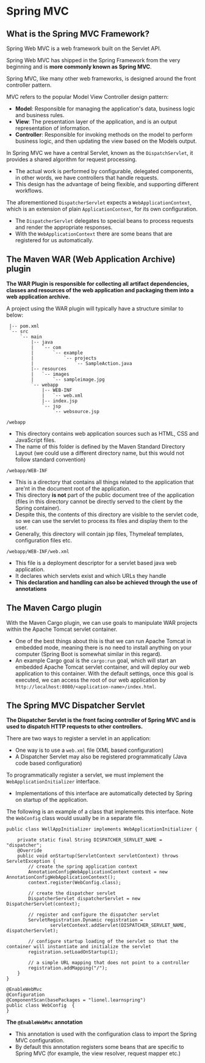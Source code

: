 # Spring MVC

## What is the Spring MVC Framework?
Spring Web MVC is a web framework built on the Servlet API.

Spring Web MVC has shipped in the Spring Framework from the very beginning and is **more commonly known as Spring MVC**.

Spring MVC, like many other web frameworks, is designed around the front controller pattern.

MVC refers to the popular Model View Controller design pattern:
- **Model**: Responsible for managing the application's data, business logic and business rules.
- **View**: The presentation layer of the application, and is an output representation of information.
- **Controller**: Responsible for invoking methods on the model to perform business logic, and then updating the view 
based on the Models output.

In Spring MVC we have a central Servlet, known as the `DispatchServlet`, it provides a shared algorithm for request 
processing.
- The actual work is performed by configurable, delegated components, in other words, we have controllers that handle 
requests.
- This design has the advantage of being flexible, and supporting different workflows.

The aforementioned `DispatcherServlet` expects a `WebApplicationContext`, which is an extension of plain 
`ApplicationContext`, for its own configuration.
- The `DispatcherServlet` delegates to special beans to process requests and render the appropriate responses.
- With the `WebApplicationContext` there are some beans that are registered for us automatically.


## The Maven WAR (Web Application Archive) plugin

**The WAR Plugin is responsible for collecting all artifact dependencies, classes and resources of the web application 
and packaging them into a web application archive.**

A project using the WAR plugin will typically have a structure similar to below:
```
 |-- pom.xml
 `-- src
     `-- main
         |-- java
         |   `-- com
         |       `-- example
         |           `-- projects
         |               `-- SampleAction.java
         |-- resources
         |   `-- images
         |       `-- sampleimage.jpg
         `-- webapp
             |-- WEB-INF
             |   `-- web.xml
             |-- index.jsp
             `-- jsp
                 `-- websource.jsp
```

`/webapp`
- This directory contains web application sources such as HTML, CSS and JavaScript files.
- The name of this folder is defined by the Maven Standard Directory Layout (we could use a different directory name, 
but this would not follow standard convention)

`/webapp/WEB-INF`
- This is a directory that contains all things related to the application that are'nt in the document root of the 
application.
- This directory **is not** part of the public document tree of the application (files in this directory cannot be 
directly served to the client by the Spring container).
- Despite this, the contents of this directory are visible to the servlet code, so we can use the servlet to process 
its files and display them to the user.
- Generally, this directory will contain jsp files, Thymeleaf templates, configuration files etc.

`/webapp/WEB-INF/web.xml`
- This file is a deployment descriptor for a servlet based java web application.
- It declares which servlets exist and which URLs they handle
- **This declaration and handling can also be achieved through the use of annotations**

## The Maven Cargo plugin
With the Maven Cargo plugin, we can use goals to manipulate WAR projects within the Apache Tomcat servlet container.
- One of the best things about this is that we can run Apache Tomcat in embedded mode, meaning there is no need to 
install anything on your computer (Spring Boot is somewhat similar in this regard).
- An example Cargo goal is the `cargo:run` goal, which will start an embedded Apache Tomcat servlet container, and will 
deploy our web application to this container. With the default settings, once this goal is executed, we can access the 
root of our web application by `http://localhost:8080/<application-name>/index.html`.

## The Spring MVC Dispatcher Servlet

**The Dispatcher Servlet is the front facing controller of Spring MVC and is used to dispatch HTTP requests to other 
controllers.**

There are two ways to register a servlet in an application:
- One way is to use a `web.xml` file (XML based configuration)
- A Dispatcher Servlet may also be registered programmatically (Java code based configuration)

To programmatically register a servlet, we must implement the `WebApplicationInitializer` interface.
- Implementations of this interface are automatically detected by Spring on startup of the application.

The following is an example of a class that implements this interface. Note the `WebConfig` class would usually be in a 
separate file.

```
public class WellAppInitializer implements WebApplicationInitializer {

    private static final String DISPATCHER_SERVLET_NAME = "dispatcher";
    @Override
    public void onStartup(ServletContext servletContext) throws ServletException {
        // create the spring application context
        AnnotationConfigWebApplicationContext context = new AnnotationConfigWebApplicationContext();
        context.register(WebConfig.class);

        // create the dispatcher servlet
        DispatcherServlet dispatcherServlet = new DispatcherServlet(context);

        // register and configure the dispatcher servlet
        ServletRegistration.Dynamic registration =
                servletContext.addServlet(DISPATCHER_SERVLET_NAME, dispatcherServlet);
                
        // configure startup loading of the servlet so that the container will instantiate and initialize the servlet
        registration.setLoadOnStartup(1);
        
        // a simple URL mapping that does not point to a controller
        registration.addMapping("/");
    }
}

@EnableWebMvc
@Configuration
@ComponentScan(basePackages = "lionel.learnspring")
public class WebConfig  {
}
```

**The `@EnableWebMvc` annotation**
- This annotation is used with the configuration class to import the Spring MVC configuration.
- By default this annotation registers some beans that are specific to Spring MVC (for example, the view resolver, 
request mapper etc.)